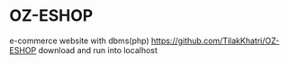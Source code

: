 # OZ-ESHOP
e-commerce website with dbms(php)
https://github.com/TilakKhatri/OZ-ESHOP download and run into localhost
